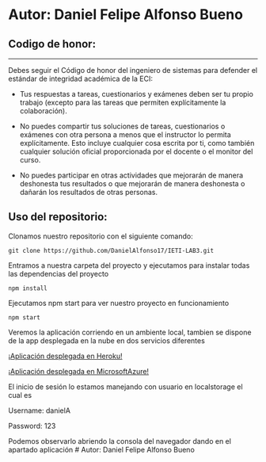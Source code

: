 
# Autor: Daniel Felipe Alfonso Bueno
## Codigo de honor: 

------
Debes seguir el Código de honor del ingeniero de sistemas para defender el estándar de integridad académica de la ECI:

- Tus respuestas a tareas, cuestionarios y exámenes deben ser tu propio trabajo (excepto para las tareas que permiten explícitamente la colaboración).

- No puedes compartir tus soluciones de tareas, cuestionarios o exámenes con otra persona a menos que el instructor lo permita explícitamente. Esto incluye cualquier cosa escrita por ti, como también cualquier solución oficial proporcionada por el docente o el monitor del curso.

- No puedes participar en otras actividades que mejorarán de manera deshonesta tus resultados o que mejorarán de manera deshonesta o dañarán los resultados de otras personas.


## Uso del repositorio: 

Clonamos nuestro repositorio con el siguiente comando: 
~~~
git clone https://github.com/DanielAlfonso17/IETI-LAB3.git
~~~

Entramos a nuestra carpeta del proyecto y ejecutamos para instalar todas las dependencias del proyecto
~~~
npm install
~~~
Ejecutamos npm start para ver nuestro proyecto en funcionamiento 
~~~
npm start
~~~
Veremos la aplicación corriendo en un ambiente local, tambien se dispone de la app desplegada en la nube en dos servicios diferentes

[¡Aplicación desplegada en Heroku!](https://young-ravine-23092.herokuapp.com/)



[¡Aplicación desplegada en MicrosoftAzure!](https://almacenamientoieti.z21.web.core.windows.net/)

El inicio de sesión lo estamos manejando con usuario en localstorage el cual es


Username: danielA


Password: 123


Podemos observarlo abriendo la consola del navegador dando en el apartado aplicación 
#   A u t o r :   D a n i e l   F e l i p e   A l f o n s o   B u e n o  
 